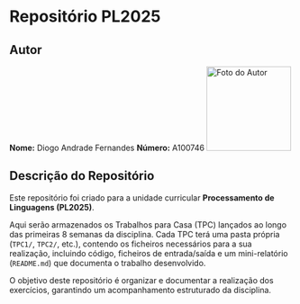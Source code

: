 # Repositório PL2025

## Autor  
**Nome:** Diogo Andrade Fernandes
**Número:** A100746
<img src="imgs/foto.jpg" alt="Foto do Autor" width="150px">

## Descrição do Repositório  
Este repositório foi criado para a unidade curricular **Processamento de Linguagens (PL2025)**.  

Aqui serão armazenados os Trabalhos para Casa (TPC) lançados ao longo das primeiras 8 semanas da disciplina. Cada TPC terá uma pasta própria (`TPC1/`, `TPC2/`, etc.), contendo os ficheiros necessários para a sua realização, incluindo código, ficheiros de entrada/saída e um mini-relatório (`README.md`) que documenta o trabalho desenvolvido.  

O objetivo deste repositório é organizar e documentar a realização dos exercícios, garantindo um acompanhamento estruturado da disciplina.  
